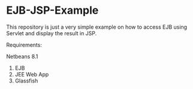 # EJB-JSP-Example

This repository is just a very simple example on how to access EJB using Servlet and display the result in JSP.

Requirements:

Netbeans 8.1
1. EJB
2. JEE Web App
3. Glassfish
